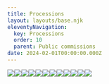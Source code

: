 ```yaml
---
title: Processions
layout: layouts/base.njk
eleventyNavigation:
  key: Processions
  order: 10
  parent: Public commissions
date: 2024-02-01T00:00:00.000Z
---
```

![](https://s3.eu-west-1.amazonaws.com/jessicaakerman.com/Profile+editions+spread.jpg)![](https://s3.eu-west-1.amazonaws.com/jessicaakerman.com/Dazzlebannerdrawing.jpg)![](https://s3.eu-west-1.amazonaws.com/jessicaakerman.com/Dazzlecloseup.jpg)![](https://s3.eu-west-1.amazonaws.com/jessicaakerman.com/Dazzlebanner.jpg)![](https://s3.eu-west-1.amazonaws.com/jessicaakerman.com/DazzlePip.jpg)![](https://s3.eu-west-1.amazonaws.com/jessicaakerman.com/Vote_Squares.jpg)![](https://s3.eu-west-1.amazonaws.com/jessicaakerman.com/Vote+collage.jpg)![](https://s3.eu-west-1.amazonaws.com/jessicaakerman.com/Eyebanner.jpg)![](https://s3.eu-west-1.amazonaws.com/jessicaakerman.com/Boys.jpg)![](https://s3.eu-west-1.amazonaws.com/jessicaakerman.com/Hilary.jpg)![](https://s3.eu-west-1.amazonaws.com/jessicaakerman.com/Ellie.jpg)![](https://s3.eu-west-1.amazonaws.com/jessicaakerman.com/Pipholdingbanner.jpg)
